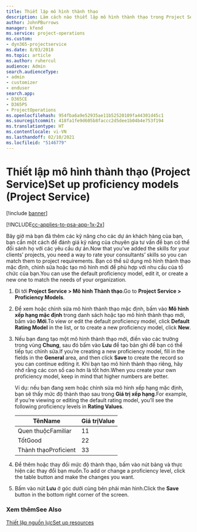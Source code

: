 ```yaml
---
title: Thiết lập mô hình thành thạo
description: Làm cách nào thiết lập mô hình thành thạo trong Project Service
author: JohnPBurrows
manager: kfend
ms.service: project-operations
ms.custom:
- dyn365-projectservice
ms.date: 8/03/2018
ms.topic: article
ms.author: ruhercul
audience: Admin
search.audienceType:
- admin
- customizer
- enduser
search.app:
- D365CE
- D365PS
- ProjectOperations
ms.openlocfilehash: 954fba6a9e52935ae11b52520109fa44301d45c1
ms.sourcegitcommit: 418fa1fe9d605b8faccc2d5dee1b04b4e753f194
ms.translationtype: HT
ms.contentlocale: vi-VN
ms.lasthandoff: 02/10/2021
ms.locfileid: "5146779"
---
```

# <a name="set-up-proficiency-models-project-service"></a><span data-ttu-id="3ad6e-103">Thiết lập mô hình thành thạo (Project Service)</span><span class="sxs-lookup"><span data-stu-id="3ad6e-103">Set up proficiency models (Project Service)</span></span>

[!include [banner](../includes/psa-now-project-operations.md)]

[!INCLUDE[cc-applies-to-psa-app-1x-2x](../includes/cc-applies-to-psa-app-1x-2x.md)]

<span data-ttu-id="3ad6e-104">Bây giờ mà bạn đã thêm các kỹ năng cho các dự án khách hàng của bạn, bạn cần một cách để đánh giá kỹ năng của chuyên gia tư vấn để bạn có thể đối sánh họ với các yêu cầu dự án.</span><span class="sxs-lookup"><span data-stu-id="3ad6e-104">Now that you’ve added the skills for your clients’ projects, you need a way to rate your consultants’ skills so you can match them to project requirements.</span></span> <span data-ttu-id="3ad6e-105">Bạn có thể sử dụng mô hình thành thạo mặc định, chỉnh sửa hoặc tạo mô hình mới để phù hợp với nhu cầu của tổ chức của bạn.</span><span class="sxs-lookup"><span data-stu-id="3ad6e-105">You can use the default proficiency model, edit it, or create a new one to match the needs of your organization.</span></span>  
  
1.  <span data-ttu-id="3ad6e-106">Đi tới **Project Service > Mô hình Thành thạo**.</span><span class="sxs-lookup"><span data-stu-id="3ad6e-106">Go to **Project Service > Proficiency Models**.</span></span>  
  
2.  <span data-ttu-id="3ad6e-107">Để xem hoặc chỉnh sửa mô hình thành thạo mặc định, bấm vào **Mô hình xếp hạng mặc định** trong danh sách hoặc tạo mô hình thành thạo mới, bấm vào **Mới**.</span><span class="sxs-lookup"><span data-stu-id="3ad6e-107">To view or edit the default proficiency model, click **Default Rating Model** in the list, or to create a new proficiency model, click **New**.</span></span>  
  
3.  <span data-ttu-id="3ad6e-108">Nếu bạn đang tạo một mô hình thành thạo mới, điền vào các trường trong vùng **Chung**, sau đó bấm vào **Lưu** để tạo bản ghi để bạn có thể tiếp tục chỉnh sửa.</span><span class="sxs-lookup"><span data-stu-id="3ad6e-108">If you’re creating a new proficiency model, fill in the fields in the **General** area, and then click **Save** to create the record so you can continue editing it.</span></span> <span data-ttu-id="3ad6e-109">Khi bạn tạo mô hình thành thạo riêng, hãy nhớ rằng các con số cao hơn là tốt hơn.</span><span class="sxs-lookup"><span data-stu-id="3ad6e-109">When you create your own proficiency model, keep in mind that higher numbers are better.</span></span>  
  
     <span data-ttu-id="3ad6e-110">Ví dụ: nếu bạn đang xem hoặc chỉnh sửa mô hình xếp hạng mặc định, bạn sẽ thấy mức độ thành thạo sau trong **Giá trị xếp hạng**.</span><span class="sxs-lookup"><span data-stu-id="3ad6e-110">For example, if you’re viewing or editing the default rating model, you’ll see the following proficiency levels in **Rating Values**.</span></span>  
  
    |<span data-ttu-id="3ad6e-111">Tên</span><span class="sxs-lookup"><span data-stu-id="3ad6e-111">Name</span></span>|<span data-ttu-id="3ad6e-112">Giá trị</span><span class="sxs-lookup"><span data-stu-id="3ad6e-112">Value</span></span>|  
    |----------|-----------|  
    |<span data-ttu-id="3ad6e-113">Quen thuộc</span><span class="sxs-lookup"><span data-stu-id="3ad6e-113">Familiar</span></span>|<span data-ttu-id="3ad6e-114">1</span><span class="sxs-lookup"><span data-stu-id="3ad6e-114">1</span></span>|  
    |<span data-ttu-id="3ad6e-115">Tốt</span><span class="sxs-lookup"><span data-stu-id="3ad6e-115">Good</span></span>|<span data-ttu-id="3ad6e-116">2</span><span class="sxs-lookup"><span data-stu-id="3ad6e-116">2</span></span>|  
    |<span data-ttu-id="3ad6e-117">Thành thạo</span><span class="sxs-lookup"><span data-stu-id="3ad6e-117">Proficient</span></span>|<span data-ttu-id="3ad6e-118">3</span><span class="sxs-lookup"><span data-stu-id="3ad6e-118">3</span></span>|  
  
4.  <span data-ttu-id="3ad6e-119">Để thêm hoặc thay đổi mức độ thành thạo, bấm vào nút bảng và thực hiện các thay đổi bạn muốn.</span><span class="sxs-lookup"><span data-stu-id="3ad6e-119">To add or change a proficiency level, click the table button and make the changes you want.</span></span>  
  
5.  <span data-ttu-id="3ad6e-120">Bấm vào nút **Lưu** ở góc dưới cùng bên phải màn hình.</span><span class="sxs-lookup"><span data-stu-id="3ad6e-120">Click the **Save** button in the bottom right corner of the screen.</span></span>  
  
### <a name="see-also"></a><span data-ttu-id="3ad6e-121">Xem thêm</span><span class="sxs-lookup"><span data-stu-id="3ad6e-121">See Also</span></span>  
 [<span data-ttu-id="3ad6e-122">Thiết lập nguồn lực</span><span class="sxs-lookup"><span data-stu-id="3ad6e-122">Set up resources</span></span>](../psa/set-up-resources.md)
